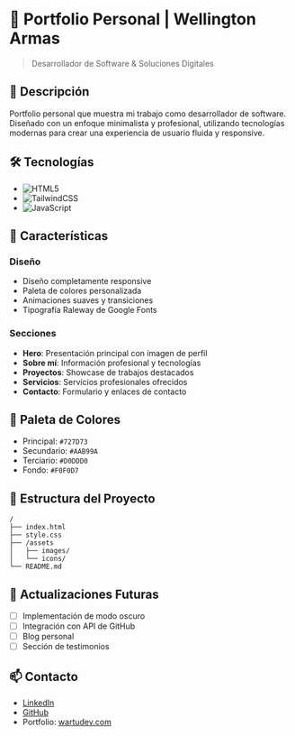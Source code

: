 # 🚀 Portfolio Personal | Wellington Armas

> Desarrollador de Software & Soluciones Digitales

## 📌 Descripción

Portfolio personal que muestra mi trabajo como desarrollador de software. Diseñado con un enfoque minimalista y profesional, utilizando tecnologías modernas para crear una experiencia de usuario fluida y responsive.

## 🛠️ Tecnologías

- ![HTML5](https://img.shields.io/badge/HTML5-E34F26?style=flat&logo=html5&logoColor=white)
- ![TailwindCSS](https://img.shields.io/badge/Tailwind_CSS-38B2AC?style=flat&logo=tailwind-css&logoColor=white)
- ![JavaScript](https://img.shields.io/badge/JavaScript-F7DF1E?style=flat&logo=javascript&logoColor=black)

## 🎨 Características

### Diseño
- Diseño completamente responsive
- Paleta de colores personalizada
- Animaciones suaves y transiciones
- Tipografía Raleway de Google Fonts

### Secciones
- **Hero**: Presentación principal con imagen de perfil
- **Sobre mí**: Información profesional y tecnologías
- **Proyectos**: Showcase de trabajos destacados
- **Servicios**: Servicios profesionales ofrecidos
- **Contacto**: Formulario y enlaces de contacto

## 🎯 Paleta de Colores

- Principal: `#727D73`
- Secundario: `#AAB99A`
- Terciario: `#D0DDD0`
- Fondo: `#F0F0D7`

## 📁 Estructura del Proyecto

```
/
├── index.html
├── style.css
├── /assets
│   ├── images/
│   └── icons/
└── README.md
```

## 🔄 Actualizaciones Futuras

- [ ] Implementación de modo oscuro
- [ ] Integración con API de GitHub
- [ ] Blog personal
- [ ] Sección de testimonios

## 📫 Contacto

- [LinkedIn](https://www.linkedin.com/in/wartudev/)
- [GitHub](https://github.com/wartu95)
- Portfolio: [wartudev.com](https://wartu95.github.io/Portfolio-Wellington/)
